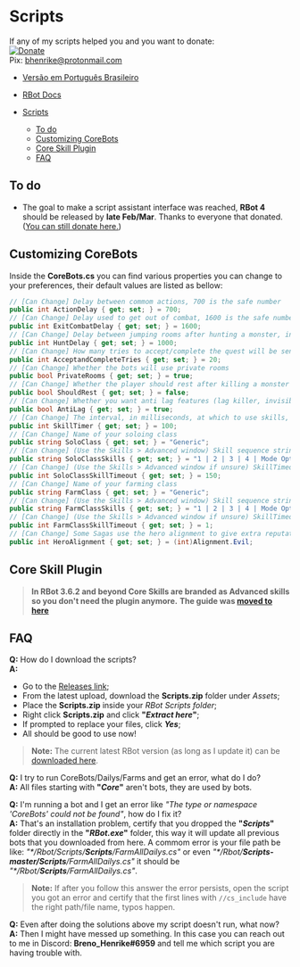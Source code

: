 # Scripts

If any of my scripts helped you and you want to donate:  
[![Donate](https://img.shields.io/badge/Donate-PayPal-green.svg)](https://www.paypal.com/donate?hosted_button_id=QVQ4Q7XSH9VBY)  
Pix: bhenrike@protonmail.com

- [Versão em Português Brasileiro](README.pt-br.md)

- [RBot Docs](https://brenohenrike.github.io/Scripts/)

- [Scripts](#Scripts)
  - [To do](#to-do)
  - [Customizing CoreBots](#customizing-corebots)
  - [Core Skill Plugin](#core-skill-plugin)
  - [FAQ](#faq)

## To do

- The goal to make a script assistant interface was reached, **RBot 4** should be released by **late Feb/Mar**. Thanks to everyone that donated. ([You can still donate here.](https://www.paypal.com/donate?hosted_button_id=QVQ4Q7XSH9VBY))

## Customizing CoreBots

Inside the **CoreBots.cs** you can find various properties you can change to your preferences, their default values are listed as bellow:

```csharp
// [Can Change] Delay between commom actions, 700 is the safe number
public int ActionDelay { get; set; } = 700;
// [Can Change] Delay used to get out of combat, 1600 is the safe number
public int ExitCombatDelay { get; set; } = 1600;
// [Can Change] Delay between jumping rooms after hunting a monster, increase if you think it is jumping too much
public int HuntDelay { get; set; } = 1000;
// [Can Change] How many tries to accept/complete the quest will be sent
public int AcceptandCompleteTries { get; set; } = 20;
// [Can Change] Whether the bots will use private rooms
public bool PrivateRooms { get; set; } = true;
// [Can Change] Whether the player should rest after killing a monster
public bool ShouldRest { get; set; } = false;
// [Can Change] Whether you want anti lag features (lag killer, invisible monsters, set to 10 FPS)
public bool AntiLag { get; set; } = true;
// [Can Change] The interval, in milliseconds, at which to use skills, if they are available.
public int SkillTimer { get; set; } = 100;
// [Can Change] Name of your soloing class
public string SoloClass { get; set; } = "Generic";
// [Can Change] (Use the Skills > Advanced window) Skill sequence string
public string SoloClassSkills { get; set; } = "1 | 2 | 3 | 4 | Mode Optimistic";
// [Can Change] (Use the Skills > Advanced window if unsure) SkillTimeout of the soloing class
public int SoloClassSkillTimeout { get; set; } = 150;
// [Can Change] Name of your farming class
public string FarmClass { get; set; } = "Generic";
// [Can Change] (Use the Skills > Advanced window) Skill sequence string
public string FarmClassSkills { get; set; } = "1 | 2 | 3 | 4 | Mode Optimistic";
// [Can Change] (Use the Skills > Advanced window if unsure) SkillTimeout of the farming class
public int FarmClassSkillTimeout { get; set; } = 1;
// [Can Change] Some Sagas use the hero alignment to give extra reputation, change to your desired rep (Alignment.Evil or Alignment.Good).
public int HeroAlignment { get; set; } = (int)Alignment.Evil;
```

## Core Skill Plugin

> **In RBot 3.6.2 and beyond Core Skills are branded as Advanced skills so you don't need the plugin anymore.**
> **The guide was [moved to here](https://brenohenrike.github.io/Scripts/Skills#advanced-skills)**

## FAQ

**Q:** How do I download the scripts?  
**A:**

- Go to the [Releases link](https://github.com/BrenoHenrike/Scripts/releases);
- From the latest upload, download the **Scripts.zip** folder under _Assets_;
- Place the **Scripts.zip** inside your _RBot Scripts folder_;
- Right click **Scripts.zip** and click **"_Extract here_"**;
- If prompted to replace your files, click **_Yes_**;
- All should be good to use now!

> **Note:** The current latest RBot version (as long as I update it) can be [downloaded here](https://github.com/BrenoHenrike/RBot/releases).

**Q:** I try to run CoreBots/Dailys/Farms and get an error, what do I do?  
**A:** All files starting with **"*Core*"** aren't bots, they are used by bots.

**Q:** I'm running a bot and I get an error like *"The type or namespace 'CoreBots' could not be found"*, how do I fix it?  
**A:** That's an installation problem, certify that you dropped the **"*Scripts*"** folder directly in the **"*RBot.exe*"** folder, this way it will update all previous bots that you downloaded from here. A commom error is your file path be like: *"\*/Rbot/Scripts/**Scripts**/FarmAllDailys.cs"* or even *"\*/Rbot/**Scripts-master/Scripts**/FarmAllDailys.cs"* it should be *"\*/Rbot/**Scripts**/FarmAllDailys.cs"*.
> **Note:** If after you follow this answer the error persists, open the script you got an error and certify that the first lines with `//cs_include` have the right path/file name, typos happen.

**Q:** Even after doing the solutions above my script doesn't run, what now?  
**A:** Then I might have messed up something. In this case you can reach out to me in Discord: **Breno_Henrike#6959** and tell me which script you are having trouble with.
